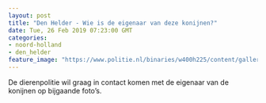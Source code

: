 ```yaml
---
layout: post
title: "Den Helder - Wie is de eigenaar van deze konijnen?"
date: Tue, 26 Feb 2019 07:23:00 GMT
categories: 
- noord-holland 
- den_helder 
feature_image: "https://www.politie.nl/binaries/w400h225/content/gallery/politie/nieuws/2019/februari/04-nh/04-konijn-dh-1.jpg"
---
```


De dierenpolitie wil graag in contact komen met de eigenaar van de konijnen op bijgaande foto’s.
